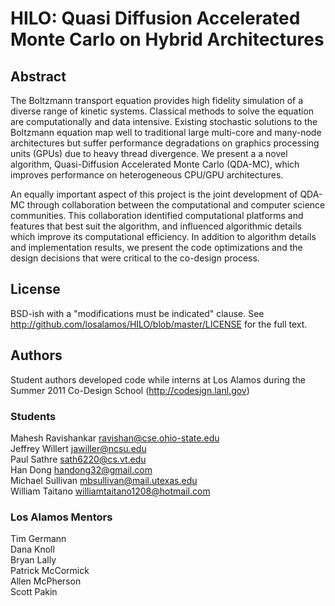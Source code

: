 HILO: Quasi Diffusion Accelerated Monte Carlo on Hybrid Architectures
===========

Abstract
-----------

The Boltzmann transport equation provides high fidelity simulation of a
diverse range of kinetic systems. Classical methods to solve
the equation are computationally and data intensive. Existing stochastic
solutions to the Boltzmann equation map well to traditional large
multi-core and
many-node architectures but suffer performance degradations on graphics
processing units (GPUs) due to heavy thread divergence. We present a
a novel algorithm, Quasi-Diffusion Accelerated Monte Carlo (QDA-MC),
which improves performance on heterogeneous CPU/GPU architectures.

An equally important aspect of this project is the joint development
of QDA-MC through collaboration between the computational and computer
science communities. This collaboration identified computational platforms
and features that best suit the algorithm, and influenced algorithmic details
which improve its computational efficiency. In addition to algorithm details
and implementation results, we present the code optimizations and the design
decisions that were critical to the co-design process.

License
-------

BSD-ish with a "modifications must be indicated" clause.  See
<http://github.com/losalamos/HILO/blob/master/LICENSE> for the full
text.


Authors
-------

Student authors developed code while interns at Los Alamos during the Summer 2011 Co-Design School (http://codesign.lanl.gov)

### Students
Mahesh Ravishankar ravishan@cse.ohio-state.edu   
Jeffrey Willert jawiller@ncsu.edu   
Paul Sathre sath6220@cs.vt.edu   
Han Dong handong32@gmail.com   
Michael Sullivan mbsullivan@mail.utexas.edu   
William Taitano williamtaitano1208@hotmail.com   

### Los Alamos Mentors
Tim Germann   
Dana Knoll   
Bryan Lally   
Patrick McCormick   
Allen McPherson   
Scott Pakin   